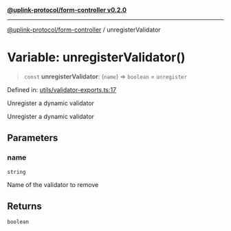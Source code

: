 [**@uplink-protocol/form-controller v0.2.0**](../README.md)

***

[@uplink-protocol/form-controller](../globals.md) / unregisterValidator

# Variable: unregisterValidator()

> `const` **unregisterValidator**: (`name`) => `boolean` = `unregister`

Defined in: [utils/validator-exports.ts:17](https://github.com/jmkcoder/uplink-protocol-form-controller/blob/8226087892ff308dad52ba8f951d70bde4dbbb0b/src/utils/validator-exports.ts#L17)

Unregister a dynamic validator

Unregister a dynamic validator

## Parameters

### name

`string`

Name of the validator to remove

## Returns

`boolean`

